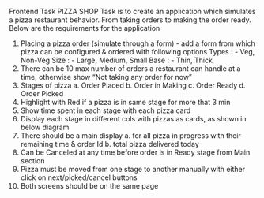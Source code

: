 Frontend Task
PIZZA SHOP
Task is to create an application which simulates a pizza restaurant behavior. From taking orders
to making the order ready. Below are the requirements for the application
1. Placing a pizza order (simulate through a form) - add a form from which pizza can be
configured & ordered with following options
Types : - Veg, Non-Veg
Size : - Large, Medium, Small
Base : - Thin, Thick
2. There can be 10 max number of orders a restaurant can handle at a time, otherwise
show “Not taking any order for now”
3. Stages of pizza
a. Order Placed
b. Order in Making
c. Order Ready
d. Order Picked
4. Highlight with Red if a pizza is in same stage for more that 3 min
5. Show time spent in each stage with each pizza card
6. Display each stage in different cols with pizzas as cards, as shown in below diagram
7. There should be a main display
a. for all pizza in progress with their remaining time & order Id
b. total pizza delivered today
8. Can be Canceled at any time before order is in Ready stage from Main section
9. Pizza must be moved from one stage to another manually with either click on
next/picked/cancel buttons
10. Both screens should be on the same page
